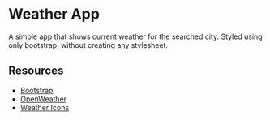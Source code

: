 # Weather App

A simple app that shows current weather for the searched city.
Styled using only bootstrap, without creating any stylesheet.

## Resources

* [Bootstrap](https://getbootstrap.com/)
* [OpenWeather](https://openweathermap.org/)
* [Weather Icons](https://erikflowers.github.io/weather-icons/)